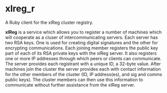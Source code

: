 xlreg_r
========

A Ruby client for the xlReg cluster registry.

**xlReg** is a service which allows you to register a number of machines
which will cooperate as a cluser of intercommunicating servers.  Each 
server has two RSA keys.  One is used for creating digital signatures 
and the other for encrypting communications.  Each joining member 
registers the public key part of each of its RSA private keys with the
xlReg server.  It also registers one or more IP addresses through which
peers or clients can communicate.  The server provides each registrant with 
a unique ID, a 32-byte value.  After machines join the cluster the server
provides each with contact information for the other members of the 
cluster (ID, IP address(es), and sig and comms public keys).  The 
cluster members can then use this information to communicate without
further assistance from the xlReg server.
